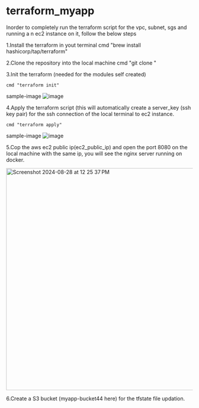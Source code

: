 # terraform_myapp

Inorder to completely run the terraform script for the vpc, subnet, sgs and running a n ec2 instance on it, follow the below steps

1.Install the terraform in yout terminal 
    cmd "brew install hashicorp/tap/terraform"

2.Clone the repository into the local machine
    cmd "git clone <repository-url>"
    
3.Init the terraform (needed for the modules self created)

    cmd "terraform init"
    
sample-image
    ![image](https://github.com/user-attachments/assets/981246d4-584d-4ec4-960a-f621cdc6dee2)
    
4.Apply the terraform script (this will automatically create a server_key (ssh key pair) for the ssh connection of the local terminal to ec2 instance.

    cmd "terraform apply"  

sample-image
    ![image](https://github.com/user-attachments/assets/5a18aedc-7d84-4970-85aa-ff3ef7301f79)


5.Cop the aws ec2 public ip(ec2_public_ip) and open the port 8080 on the local machine with the same ip, you will see the nginx server running on docker.

  <img width="600" alt="Screenshot 2024-08-28 at 12 25 37 PM" src="https://github.com/user-attachments/assets/e3a83434-f0bd-4890-b12d-24236c81941c">

6.Create a S3 bucket (myapp-bucket44 here) for the tfstate file updation.
